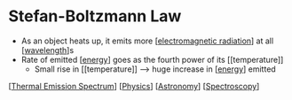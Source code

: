 # Stefan-Boltzmann Law

- As an object heats up, it emits more [[electromagnetic radiation]] at all [[wavelength]]s
- Rate of emitted [[energy]] goes as the fourth power of its [[temperature]]
  - Small rise in [[temperature]] --> huge increase in [[energy]] emitted

[[Thermal Emission Spectrum]] [[Physics]] [[Astronomy]] [[Spectroscopy]]

[//begin]: # "Autogenerated link references for markdown compatibility"
[electromagnetic radiation]: electromagnetic-radiation "Electromagnetic Radiation"
[wavelength]: wavelength "Wavelength"
[energy]: energy "Energy"
[Thermal Emission Spectrum]: thermal-emission-spectrum "Thermal Emission Spectrum"
[Physics]: physics "Physics"
[Astronomy]: astronomy "Astronomy"
[Spectroscopy]: spectroscopy "Spectroscopy"
[//end]: # "Autogenerated link references"